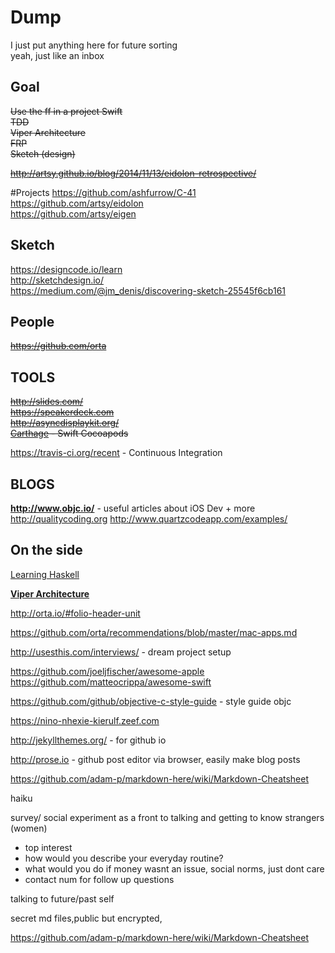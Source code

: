 # Dump
I just put anything here for future sorting  
yeah, just like an inbox

## Goal

~~Use the ff in a project
Swift  
TDD  
Viper Architecture  
FRP  
Sketch (design)~~

~~http://artsy.github.io/blog/2014/11/13/eidolon-retrospective/~~


#Projects
https://github.com/ashfurrow/C-41	
https://github.com/artsy/eidolon  
https://github.com/artsy/eigen  


## Sketch


https://designcode.io/learn  
http://sketchdesign.io/  
https://medium.com/@jm_denis/discovering-sketch-25545f6cb161



## People
~~https://github.com/orta~~


## TOOLS
~~http://slides.com/~~  
~~https://speakerdeck.com~~  
~~http://asyncdisplaykit.org/~~  
~~[Carthage](https://github.com/Carthage/Carthage) - Swift Cocoapods~~

https://travis-ci.org/recent - Continuous Integration


## BLOGS
**http://www.objc.io/** - useful articles about iOS Dev + more
http://qualitycoding.org
http://www.quartzcodeapp.com/examples/

## On the side
[Learning Haskell](http://learnyouahaskell.com/introduction)

__[Viper Architecture](http://www.objc.io/issue-13/viper.html)__

http://orta.io/#folio-header-unit

https://github.com/orta/recommendations/blob/master/mac-apps.md

http://usesthis.com/interviews/ - dream project setup

https://github.com/joeljfischer/awesome-apple
https://github.com/matteocrippa/awesome-swift

https://github.com/github/objective-c-style-guide - style guide objc

https://nino-nhexie-kierulf.zeef.com

http://jekyllthemes.org/ - for github io

http://prose.io - github post editor via browser, easily make blog posts

https://github.com/adam-p/markdown-here/wiki/Markdown-Cheatsheet

haiku


survey/ social experiment as a front to talking and getting to know strangers (women)  
- top interest  
- how would you describe your everyday routine?  
- what would you do if money wasnt an issue, social norms, just dont care  
- contact num for follow up questions  

talking to future/past self

secret md files,public but encrypted,

https://github.com/adam-p/markdown-here/wiki/Markdown-Cheatsheet


